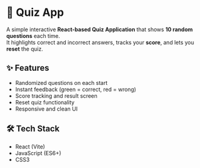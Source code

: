 # 🧠 Quiz App

A simple interactive **React-based Quiz Application** that shows **10 random questions** each time.  
It highlights correct and incorrect answers, tracks your **score**, and lets you **reset** the quiz.

## ✨ Features
- Randomized questions on each start  
- Instant feedback (green = correct, red = wrong)  
- Score tracking and result screen  
- Reset quiz functionality  
- Responsive and clean UI

## 🛠️ Tech Stack
- React (Vite)
- JavaScript (ES6+)
- CSS3
